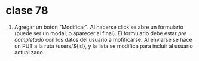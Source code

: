 # clase 78

1) Agregar un boton "Modificar". Al hacerse click se abre un formulario (puede ser un modal, o aparecer al final). El formulario debe estar *pre completado* con los datos del usuario a mofificarse. Al enviarse se hace un PUT a la ruta /users/${id}, y la lista se modifica para incluir al usuario actualizado.
